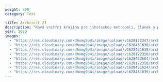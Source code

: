 ```yaml
---
weight: 700
category: Text

title: Architect 21
description: "Nová vnitřní krajina pro jihočeskou metropoli, článek o parku 4 dvory"
year: 2020
images:
  - "https://res.cloudinary.com/dhxmg9p4i/image/upload/v1628172347/archweb/scan-36.jpg"
  - "https://res.cloudinary.com/dhxmg9p4i/image/upload/v1628431638/archweb/scan-37.jpg"
  - "https://res.cloudinary.com/dhxmg9p4i/image/upload/v1628431638/archweb/scan-37-1.jpg"
  - "https://res.cloudinary.com/dhxmg9p4i/image/upload/v1628172350/archweb/scan-38.jpg"
  - "https://res.cloudinary.com/dhxmg9p4i/image/upload/v1628433604/archweb/scan-38-1.jpg"
  - "https://res.cloudinary.com/dhxmg9p4i/image/upload/v1628172350/archweb/scan-39.jpg"
  - "https://res.cloudinary.com/dhxmg9p4i/image/upload/v1628431624/archweb/scan-40.jpg"
  - "https://res.cloudinary.com/dhxmg9p4i/image/upload/v1628431639/archweb/scan-40-1.jpg"
---
```

